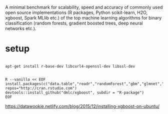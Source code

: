 A minimal benchmark for scalability, speed and accuracy of commonly used open source implementations (R packages, Python scikit-learn, H2O, xgboost, Spark MLlib etc.) of the top machine learning algorithms for binary classification (random forests, gradient boosted trees, deep neural networks etc.).

# setup

```Shell

apt-get install r-base-dev libcurl4-openssl-dev libssl-dev

```

```Shell  Python

R --vanilla << EOF
install.packages(c("data.table","readr","randomForest","gbm","glmnet","ROCR","devtools"), repos="http://cran.rstudio.com")
devtools::install_github("dmlc/xgboost", subdir = "R-package")
EOF

```

https://datawookie.netlify.com/blog/2015/12/installing-xgboost-on-ubuntu/

